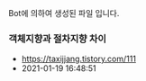Bot에 의하여 생성된 파일 입니다. 
### 객체지향과 절차지향 차이 
- https://taxijjang.tistory.com/111 
- 2021-01-19 16:48:51 
